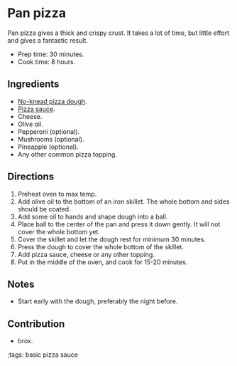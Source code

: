 # Pan pizza

Pan pizza gives a thick and crispy crust. It takes a lot of time, but little
effort and gives a fantastic result.

- Prep time: 30 minutes.
- Cook time: 8 hours.

## Ingredients

- [No-knead pizza dough](no-knead-pizza-dough).
- [Pizza sauce](pizza-sauce).
- Cheese.
- Olive oil.
- Pepperoni (optional).
- Mushrooms (optional).
- Pineapple (optional).
- Any other common pizza topping.

## Directions

1. Preheat oven to max temp.
2. Add olive oil to the bottom of an iron skillet. The whole bottom and sides
   should be coated.
3. Add some oil to hands and shape dough into a ball.
4. Place ball to the center of the pan and press it down gently. It will not
   cover the whole bottom yet.
5. Cover the skillet and let the dough rest for minimum 30 minutes.
6. Press the dough to cover the whole bottom of the skillet.
7. Add pizza sauce, cheese or any other topping.
8. Put in the middle of the oven, and cook for 15-20 minutes.

## Notes

- Start early with the dough, preferably the night before.

## Contribution

- brox.

;tags: basic pizza sauce

